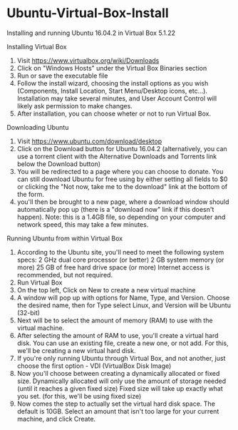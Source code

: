 # Ubuntu-Virtual-Box-Install
Installing and running Ubuntu 16.04.2 in Virtual Box 5.1.22


Installing Virtual Box
1. Visit https://www.virtualbox.org/wiki/Downloads
2. Click on "Windows Hosts" under the Virtual Box Binaries section
3. Run or save the executable file
4. Follow the install wizard, choosing the install options as you wish (Components, Install Location, Start Menu/Desktop icons, etc...). Installation may take several minutes, and User Account Control will likely ask permission to make changes.
5. After installation, you can choose wheter or not to run Virtual Box.

Downloading Ubuntu
1. Visit https://www.ubuntu.com/download/desktop
2. Click on the Download button for Ubuntu 16.04.2 (alternatively, you can use a torrent client with the Alternative Downloads and Torrents link below the Download button)
3. You will be redirected to a page where you can choose to donate. You can still download Ubuntu for free using by either setting all fields to $0 or clicking the "Not now, take me to the download" link at the bottom of the form.
4. you'll then be brought to a new page, where a download window should automatically pop up (there is a "download now" link if this doesn't happen). Note: this is a 1.4GB file, so depending on your computer and network speed, this may take a few minutes.

Running Ubuntu from within Virtual Box
1. According to the Ubuntu site, you'll need to meet the following system specs:
    2 GHz dual core processor (or better)
    2 GB system memory (or more)
    25 GB of free hard drive space (or more)
    Internet access is recommended, but not required.
2. Run Virtual Box
3. On the top left, Click on New to create a new virtual machine
4. A window will pop up with options for Name, Type, and Version.
  Choose the desired name, then for Type select Linux, and Version will be Ubuntu (32-bit)
5. Next will be to select the amount of memory (RAM) to use with the virtual machine. 
6. After selecting the amount of RAM to use, you'll create a virtual hard disk. You can use an existing file, create a new one, or not add. For this, we'll be creating a new virtual hard disk.
7. If you're only running Ubuntu through Virtual Box, and not another, just choose the first option - VDI (VirtualBox Disk Image)
8. Now you'll choose between creating a dynamically allocated or fixed size.
  Dynamically allocated will only use the amount of storage needed (until it reaches a given fixed size)
  Fixed size will take up exactly what you set. (for this, we'll be using fixed size)
9. Now comes the step to actually set the virtual hard disk space. The default is 10GB. Select an amount that isn't too large for your current machine, and click Create.


